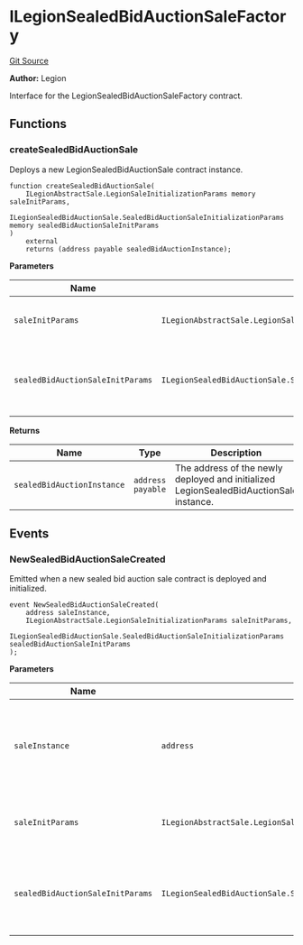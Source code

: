 # ILegionSealedBidAuctionSaleFactory
[Git Source](https://github.com/Legion-Team/legion-protocol-contracts/blob/ee293af08cf63f9bfeacc7adda6146d75c306212/src/interfaces/factories/ILegionSealedBidAuctionSaleFactory.sol)

**Author:**
Legion

Interface for the LegionSealedBidAuctionSaleFactory contract.


## Functions
### createSealedBidAuctionSale

Deploys a new LegionSealedBidAuctionSale contract instance.


```solidity
function createSealedBidAuctionSale(
    ILegionAbstractSale.LegionSaleInitializationParams memory saleInitParams,
    ILegionSealedBidAuctionSale.SealedBidAuctionSaleInitializationParams memory sealedBidAuctionSaleInitParams
)
    external
    returns (address payable sealedBidAuctionInstance);
```
**Parameters**

|Name|Type|Description|
|----|----|-----------|
|`saleInitParams`|`ILegionAbstractSale.LegionSaleInitializationParams`|The general Legion sale initialization parameters.|
|`sealedBidAuctionSaleInitParams`|`ILegionSealedBidAuctionSale.SealedBidAuctionSaleInitializationParams`|The sealed bid auction sale specific initialization parameters.|

**Returns**

|Name|Type|Description|
|----|----|-----------|
|`sealedBidAuctionInstance`|`address payable`|The address of the newly deployed and initialized LegionSealedBidAuctionSale instance.|


## Events
### NewSealedBidAuctionSaleCreated
Emitted when a new sealed bid auction sale contract is deployed and initialized.


```solidity
event NewSealedBidAuctionSaleCreated(
    address saleInstance,
    ILegionAbstractSale.LegionSaleInitializationParams saleInitParams,
    ILegionSealedBidAuctionSale.SealedBidAuctionSaleInitializationParams sealedBidAuctionSaleInitParams
);
```

**Parameters**

|Name|Type|Description|
|----|----|-----------|
|`saleInstance`|`address`|The address of the newly deployed sealed bid auction sale contract.|
|`saleInitParams`|`ILegionAbstractSale.LegionSaleInitializationParams`|The Legion sale initialization parameters used.|
|`sealedBidAuctionSaleInitParams`|`ILegionSealedBidAuctionSale.SealedBidAuctionSaleInitializationParams`|The sealed bid auction sale specific initialization parameters used.|

